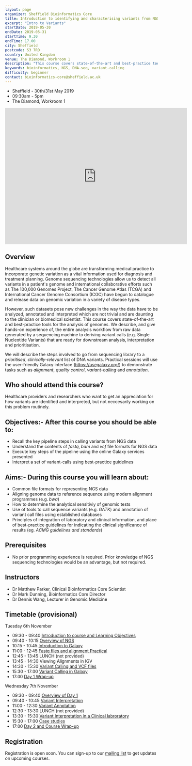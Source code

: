 ```yaml
---
layout: page
organizer: Sheffield Bioinformatics Core
title: Introduction to identifying and characterising variants from NGS data
excerpt: "Intro to Variants"
startDate: 2019-05-30
endDate: 2019-05-31
startTime: 9.30
endTime: 17.00
city: Sheffield
postcode: S3 7RD
country: United Kingdom
venue: The Diamond, Workroom 1
description: "This course covers state-of-the-art and best-practice tools for the analysis of genomes. We describe, and give hands-on experience of, the entire analysis workflow from raw data generated by a sequencing machine to deriving variant calls (e.g. Single Nucleotide Variants) that are ready for downstream analysis, interpretation and prioritisation. We will describe the steps involved to go from sequencing library to a prioritised, clinically-relevant list of DNA variants. Practical sessions will use the user-friendly Galaxy interface (https://usegalaxy.org/) to demonstrate tasks such as alignment, quality control, variant-calling and annotation."
keywords: bioinformatics, NGS, DNA-seq, variant-calling
difficulty: beginner
contact: bioinformatics-core@sheffield.ac.uk
---
```


- Sheffield - 30th/31st May 2019
- 09:30am - 5pm
- The Diamond, Workroom 1

<iframe src="https://www.google.com/maps/embed?pb=!1m18!1m12!1m3!1d2379.712925739254!2d-1.4909138840310832!3d53.38418577957716!2m3!1f0!2f0!3f0!3m2!1i1024!2i768!4f13.1!3m3!1m2!1s0x4879788327d13c2b%3A0x76151ebce3e59f6!2sBartolom%C3%A9+House%2C+Sheffield!5e0!3m2!1sen!2suk!4v1533301984260" width="600" height="450" frameborder="0" style="border:0" allowfullscreen></iframe>

## Overview

Healthcare systems around the globe are transforming medical practice to incorporate genetic variation as a vital information used for diagnosis and treatment planning. Genome sequencing technologies allow us to detect all variants in a patient's genome and international collaborative efforts such as The 100,000 Genomes Project, The Cancer Genome Atlas (TCGA) and International Cancer Genome Consortium (ICGC) have begun to catalogue and release data on genomic variation in a variety of disease types.

However, such datasets pose new challenges in the way the data have to be analyzed, annotated and interpreted which are not trivial and are daunting to the clinician or biomedical scientist. This course covers state-of-the-art and best-practice tools for the analysis of genomes. We describe, and give hands-on experience of, the entire analysis workflow from raw data generated by a sequencing machine to deriving variant calls (e.g. Single Nucleotide Variants) that are ready for downstream analysis, interpretation and prioritisation.

We will describe the steps involved to go from sequencing library to a *prioritised*, *clinically-relevant* list of DNA variants. Practical sessions will use the user-friendly Galaxy interface (https://usegalaxy.org/) to demonstrate tasks such as *alignment*, *quality control*, *variant-calling* and *annotation*. 


## Who should attend this course?

Healthcare providers and researchers who want to get an appreciation for how variants are identified and interpreted, but not neccesarily working on this problem routinely. 

## Objectives:- After this course you should be able to:

- Recall the key pipeline steps in calling variants from NGS data
- Understand the contents of *fastq*, *bam* and *vcf* file formats for NGS data
- Execute key steps of the pipeline using the online Galaxy services presented
- Interpret a set of variant-calls using best-practice guidelines

## Aims:- During this course you will learn about:

- Common file formats for representing NGS data
- Aligning genome data to reference sequence using modern alignment programmes (e.g. *bwa*)
- How to determine the analytical sensitiviy of genomic tests
- Use of tools to call sequence variants (e.g. *GATK*) and annotation of variant call files using established databases
- Principles of integration of laboratory and clinical information, and place of best-practice guidelines for indicating the clinical significance of results (eg. *ACMG guidelines and standards*)

## Prerequisites

- No prior programming experience is required. Prior knowledge of NGS sequencing technologies would be an advantage, but not required.

## Instructors

- Dr Matthew Parker, Clinical Bioinformatics Core Scientist
- Dr Mark Dunning, Bioinformatics Core Director
- Dr Dennis Wang, Lecturer in Genomic Medicine

## Timetable (provisional)

Tuesday 6th November

- 09:30 - 09:40 [Introduction to course and Learning Objectives]()
- 09:40 - 10:15 [Overview of NGS]()
- 10:15 - 10:45 [Introduction to Galaxy]()
- 11:00 - 12:45 [Fastq files and alignment Practical]()
- 12:45 - 13:45 LUNCH (not provided)
- 13:45 - 14:30 Viewing Alignments in IGV
- 14:30 - 15:30 [Variant Calling and VCF files]()
- 15:30 - 17:00 [Variant Calling in Galaxy]()
- 17:00 [Day 1 Wrap-up]()

Wednesday 7th November

- 09:30 - 09:40 [Overview of Day 1]()
- 09:40 - 10:45 [Variant Interpretation]()
- 11:00 - 12:30 [Variant Annotation]()
- 12:30 - 13:30 LUNCH (not provided)
- 13:30 - 15:30 [Variant Interpretation in a Clinical labroratory]()
- 15:30 - 17:00 [Case studies]()
- 17:00 [Day 2 and Course Wrap-up]()


## Registration 

Registration is open soon. You can sign-up to our [mailing list](https://groups.google.com/a/sheffield.ac.uk/forum/#!forum/bioinformatics-core-news/join) to get updates on upcoming courses.

